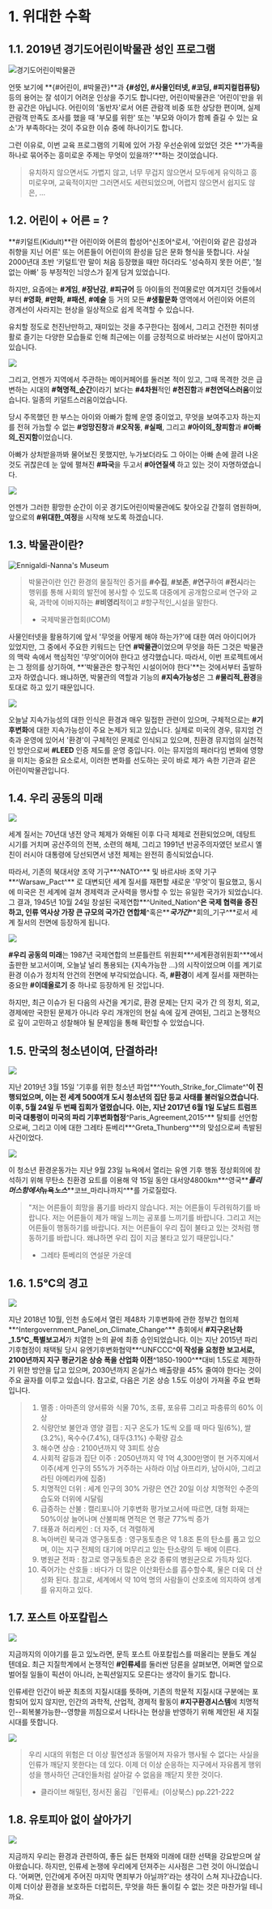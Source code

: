 # 1. 위대한 수확

## 1.1. 2019년 경기도어린이박물관 성인 프로그램

![&#xACBD;&#xAE30;&#xB3C4;&#xC5B4;&#xB9B0;&#xC774;&#xBC15;&#xBB3C;&#xAD00;](https://t1.daumcdn.net/cfile/tistory/2230AC435398532B20)

언뜻 보기에 **{\#어린이, \#박물관}**과 **{\#성인, \#사물인터넷, \#코딩, \#피지컬컴퓨팅}** 등의 용어는 잘 섞이기 어려운 인상을 주기도 합니다만, 어린이박물관은 '어린이'만을 위한 공간은 아닙니다. 어린이의 '동반자'로서 어른 관람객 비중 또한 상당한 편이며, 실제 관람객 만족도 조사를 했을 때 '부모를 위한' 또는 '부모와 아이가 함께 즐길 수 있는 요소'가 부족하다는 것이 주요한 이슈 중에 하나이기도 합니다.

그런 이유로, 이번 교육 프로그램의 기획에 있어 가장 우선순위에 있었던 것은 **'가족을 하나로 묶어주는 흥미로운 주제는 무엇이 있을까?'**하는 것이었습니다.

> 유치하지 않으면서도 가볍지 않고, 너무 무겁지 않으면서 모두에게 유익하고 흥미로우며, 교육적이지만 그러면서도 세련되었으며, 어렵지 않으면서 쉽지도 않은, ...

## 1.2. **어린이** **+** **어른**  = **?**

**\#키덜트\(Kidult\)**란 어린이와 어른의 합성어^신조어^로서, '어린이와 같은 감성과 취향을 지닌 어른' 또는 어른들이 어린이의 환성을 담은 문화 형식을 뜻합니다. 사실 2000년대 초반 ‘키덜트’란 말이 처음 등장했을 때만 하더라도 '성숙하지 못한 어른', '철없는 아빠' 등 부정적인 늬앙스가 짙게 담겨 있었습니다.

하지만, 요즘에는 **\#게임**, **\#장난감**, **\#피규어** 등 아이들의 전여물로만 여겨지던 것들에서부터 **\#영화**, **\#만화**, **\#패션**, **\#예술** 등 거의 모든 **\#생활문화** 영역에서 어린이와 어른의 경계선이 사라지는 현상을 일상적으로 쉽게 목격할 수 있습니다.

유치할 정도로 천진난만하고, 재미있는 것을 추구한다는 점에서, 그리고 건전한 취미생활로 즐기는 다양한 모습들로 인해 최근에는 이를 긍정적으로 바라보는 시선이 많아지고 있습니다.

![](.gitbook/assets/02_chaos.png)

그리고, 언젠가 지역에서 주관하는 메이커페어를 둘러본 적이 있고, 그때 목격한 것은 급변하는 시대의 **\#혁명적\_순간**이라기 보다는 **\#4차원**적인 **\#천진함**과 **\#천연덕스러움**이었습니다. 일종의 키덜트스러움이었습니다.

당시 주목했던 한 부스는 아이와 아빠가 함께 운영 중이었고, 무엇을 보여주고자 하는지를 전혀 가늠할 수 없는 **\#엉망진창**과 **\#오작동**, **\#실패**, 그리고 **\#아이의\_창피함**과 **\#아빠의\_진지함**이었습니다.

아빠가 상처받을까봐 물어보진 못했지만, 누가보더라도 그 아이는 아빠 손에 끌려 나온 것도 귀찮은데 눈 앞에 펼쳐진 **\#파국**을 두고서 **\#아연질색** 하고 있는 것이 자명하였습니다.

![](.gitbook/assets/03_great.png)

언젠가 그러한 황망한 순간이 이곳 경기도어린이박물관에도 찾아오길 간절히 염원하며, 앞으로의 **\#위대한\_여정**을 시작해 보도록 하겠습니다.

## **1.3. 박물관이란?**

![Ennigaldi-Nanna&apos;s Museum](https://evemuseografia.files.wordpress.com/2014/07/recreaci_n_art_stica_ciudad_ur.jpg)

> 박물관이란 인간 환경의 물질적인 증거를 **\#수집**, **\#보존**, **\#연구**하여 **\#전시**라는 행위를 통해 사회의 발전에 봉사할 수 있도록 대중에게 공개함으로써 연구와 교육, 과학에 이바지하는 **\#비영리**적이고 \#항구적인\_시설을 말한다.
>
> - 국제박물관협회\(ICOM\)

사물인터넷을 활용하기에 앞서 '무엇을 어떻게 해야 하는가?'에 대한 여러 아이디어가 있었지만, 그 중에서 주요한 키워드는 단연 **\#박물관**이었으며 무엇을 하든 그것은 박물관의 맥락 속에서 핵심적인 '무엇'이어야 한다고 생각했습니다. 따라서, 이번 프로젝트에서는 그 정의를 상기하여, **'박물관은 항구적인 시설이어야 한다'**는 것에서부터 출발하고자 하였습니다. 왜냐하면, 박물관의 역할과 기능의 **\#지속가능성**은 그 **\#물리적\_환경**을 토대로 하고 있기 때문입니다.

![](https://www.buildup.eu/sites/default/files/illustrations/leed-certifications.jpg)

오늘날 지속가능성의 대한 인식은 환경과 매우 밀접한 관련이 있으며, 구체적으로는 **\#기후변화**에 대한 지속가능성이 주요 논제가 되고 있습니다. 실제로 미국의 경우, 뮤지엄 건축과 운영에 있어서 '환경'이 구체적인 문제로 인식되고 있으며, 친환경 뮤지엄의 실천적인 방안으로써 **\#LEED** 인증 제도를 운영 중입니다. 이는 뮤지엄의 패러다임 변화에 영향을 미치는 중요한 요소로서, 이러한 변화를 선도하는 곳이 바로 제가 속한 기관과 같은 어린이박물관입니다.

## **1.4. 우리 공동의 미래**

![](https://t1.daumcdn.net/cfile/tistory/0269DD4D5121FECB05)

세계 질서는 70년대 냉전 양극 체제가 와해된 이후 다극 체제로 전환되었으며, 데탕트 시기를 거치며 공산주의의 전복, 소련의 해체, 그리고 1991년 반공주의자였던 보르시 옐친이 러시아 대통령에 당선되면서 냉전 체제는 완전히 종식되었습니다.

따라서, 기존의 북대서양 조약 기구**^NATO^** 및 바르샤바 조약 기구**^Warsaw\_Pact^** 로 대변되던 세계 질서를 재편할 새로운 '무엇'이 필요했고, 동시에 미국은 전 세계에 걸쳐 경제력과 군사력을 행사할 수 있는 유일한 국가가 되었습니다. 그 결과, 1945년 10월 24일 창설된 국제연합**^United\_Nation^**은 국제 협력을 증진하고, 인류 역사상 가장 큰 규모의 국가간 연합체**^혹은**_**국가간**_**회의\_기구^**로서 세계 질서의 전면에 등장하게 됩니다.

![](https://reader011.staticloud.net/reader011/html5/20190104/55a26c261a28ab3d4a8b47a2/bg1.png)

**\#우리 공동의 미래**는 1987년 국제연합의 브룬틀란트 위원회**^세계환경위원회^**에서 출판한 보고서이며, 오늘날 널리 통용되는 {지속가능한 ...}의 시작이었으며 이를 계기로 환경 이슈가 정치적 안건의 전면에 부각되었습니다. 즉, **\#환경**이 세계 질서를 재편하는 중요한 **\#이데올로기** 중 하나로 등장하게 된 것입니다.

하지만, 최근 이슈가 된 다음의 사건을 계기로, 환경 문제는 단지 국가 간 의 정치, 외교, 경제에만 국한된 문제가 아니라 우리 개개인의 현실 속에 깊게 관여된, 그리고 논쟁적으로 깊이 고민하고 성찰해야 될 문제임을 통해 확인할 수 있었습니다.

## 1.5. 만국의 청소년이여, 단결하라!

![](https://dw-wp-production.imgix.net/2019/09/trump_thunberg.jpg?auto=format&fit=crop&ixlib=react-8.6.4&h=546&w=970)

지난 2019년 3월 15일 '기후를 위한 청소년 파업**^Youth\_Strike\_for\_Climate^**'이 진행되었으며, 이는 전 세계 500여개 도시 청소년의 집단 등교 사태를 불러일으켰습니다. 이후, 5월 24일 두 번째 집회가 열렸습니다. 이는, 지난 2017년 6월 1일 도날드 트럼프 미국 대통령이 미국의 파리 기후변화협정**^Paris\_Agreement,2015^** 탈퇴를 선언함으로써, 그리고 이에 대한 그레타 툰베리**^Greta\_Thunberg^**의 맞섬으로써 촉발된 사건이었다. 

![](https://mostbeautifulyachts.com/wp-content/uploads/2019/08/maliziaii-1565803491n8k4g-700x462.jpg)

이 청소년 환경운동가는 지난 9월 23일 뉴욕에서 열리는 유엔 기후 행동 정상회의에 참석하기 위해 무탄소 친환경 요트를 이용해 약 15일 동안 대서양4800km**^영국**_**플리머스항에서**_**뉴욕**_**노스**_**코브\_마리나까지^**를 가로질렀다.

> "저는 어른들이 희망을 품기를 바라지 않습니다. 저는 어른들이 두려워하기를 바랍니다. 저는 어른들이 제가 매일 느끼는 공포를 느끼기를 바랍니다. 그리고 저는 어른들이 행동하기를 바랍니다. 저는 어른들이 우리 집이 불타고 있는 것처럼 행동하기를 바랍니다. 왜냐하면 우리 집이 지금 불타고 있기 때문입니다."
>
> - 그레타 툰베리의 연설문 가운데

## 1.6.  1.5℃의 경고

![](http://newsroom.etomato.com/userfiles/NISI20181001_0014512889.jpg)

지난 2018년 10월, 인천 송도에서 열린 제48차 기후변화에 관한 정부간 협의체**^Intergovernment\_Panel\_on\_Climate\_Change^** 총회에서 **\#지구온난화\_1.5℃\_특별보고서**가 치열한 논의 끝에 최종 승인되었습니다. 이는 지난 2015년 파리기후협정이 채택될 당시 유엔기후변화협약**^UNFCCC^**이 작성을 요청한 보고서로, 2100년까지 지구 평균기온 상승 폭을 산업화 이전**^1850-1900^**대비 1.5도로 제한하기 위한 방안을 답고 있으며, 2030년까지 온실가스 배출량을 45% 줄여야 한다는 것이 주요 골자를 이루고 있습니다. 참고로, 다음은 기온 상승 1.5도 이상이 가져올 주요 변화입니다.

> 1. 멸종 : 아마존의 양서류와 식물 70%, 조류, 포유류 그리고 파충류의 60% 이상
> 2. 식량안보 불안과 영양 결핍 : 지구 온도가 1도씩 오를 때 마다 밀\(6%\), 쌀\(3.2%\), 옥수수\(7.4%\), 대두\(3.1%\) 수확량 감소
> 3. 해수면 상승 : 2100년까지 약 3피트 상승
> 4. 사회적 갈등과 집단 이주 : 2050년까지 약 1억 4,300만명이 현 거주지에서 이주\(세계 인구의 55%가 거주하는 사하라 이남 아프리카, 남아시아, 그리고 라틴 아메리카에 집중\)
> 5. 치명적인 더위 : 세계 인구의 30% 가량은 연간 20일 이상 치명적인 수준의 습도와 더위에 시달림
> 6. 급증하는 산불 : 캘리포니아 기후변화 평가보고서에 따르면, 대형 화재는 50%이상 늘어나며 산불피해 면적은 연 평균 77%씩 증가
> 7. 태풍과 허리케인 : 더 자주, 더 격렬하게
> 8. 녹아버린 북극과 영구동토층 : 영구동토층은 약 1.8조 톤의 탄소를 품고 있으며, 이는 지구 전체의 대기에 머무리고 있는 탄소량의 두 배에 이른다.
> 9. 병원균 전파 : 참고로 영구동토층은 온갖 종류의 병원균으로 가득차 있다.
> 10. 죽어가는 산호들 : 바다가 더 많은 이산화탄소를 흡수할수록, 물은 더욱 더 산성화 된다. 참고로, 세계에서 약 10억 명의 사람들이 산호초에 의지하여 생계를 유지하고 있다.

## 1.7. 포스트 아포칼립스

![](https://s3.amazonaws.com/prod-media.gameinformer.com/styles/full/s3/2018/12/06/0f933433/metro_2033_wasteland_image.jpg)

지금까지의 이야기를 듣고 있노라면, 문득 포스트 아포칼립스를 떠올리는 분들도 계실 텐데요. 최근 지질학계에서 논쟁적인 **\#인류세**를 둘러싼 담론을 살펴보면, 어쩌면 앞으로 벌어질 일들이 픽션이 아니라, 논픽션일지도 모른다는 생각이 들기도 합니다. 

인류세란 인간이 바꾼 최초의 지질시대를 뜻하며, 기존의 학문적 지질시대 구분에는 포함되어 있지 않지만, 인간의 과학적, 산업적, 경제적 활동이 **\#지구환경시스템**에 치명적인--회복불가능한--영향을 끼침으로서 나타나는 현상을 반영하기 위해 제안된 새 지질시대를 뜻합니다.

![](https://static01.nyt.com/images/2019/09/23/arts/anthropocene2/anthropocene2-superJumbo.jpg?quality=90&auto=webp)

> 우리 시대의 위험은 더 이상 필연성과 동떨어져 자유가 행사될 수 없다는 사실을 인류가 깨닫지 못한다는 데 있다. 이제 더 이상 순응하는 지구에서 자유롭게 행위성을 행사하던 근대인들처럼 살아갈 수 없음을 깨닫지 못한 것이다.
>
> - 클라이브 해밀턴, 정서진 옮김 『인류세』\(이상북스\) pp.221-222

## 1.8. 유토피아 없이 살아가기

![](https://cdn.shopify.com/s/files/1/1514/0050/articles/IMG_2366_1024x1024.JPG?v=1501492245)

지금까지 우리는 환경과 관련하여, 좋든 싫든 현재와 미래에 대한 선택을 강요받으며 살아왔습니다. 하지만, 인류세 논쟁에 우리에게 던져주는 시사점은 그런 것이 아니었습니다. '어쩌면, 인간에게 주어진 마지막 면죄부가 아닐까?'라는 생각이 스쳐 지나갔습니다. 이제 더이상 환경을 보호하든 더럽히든, 무엇을 하든 돌이킬 수 없는 것은 마찬가일 테니까요.

